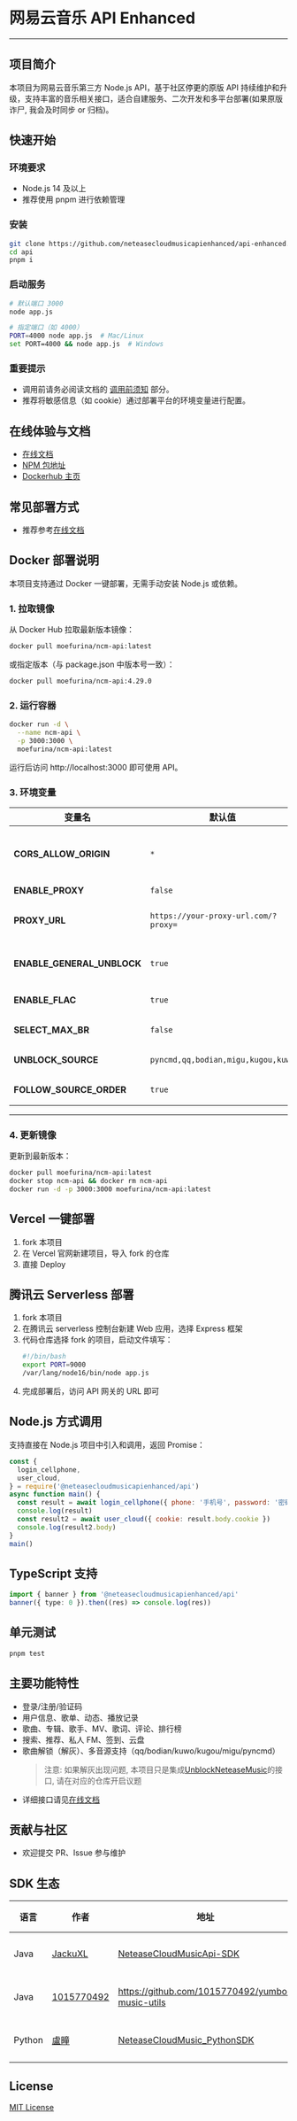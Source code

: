 # 网易云音乐 API Enhanced

---

## 项目简介

本项目为网易云音乐第三方 Node.js API，基于社区停更的原版 API 持续维护和升级，支持丰富的音乐相关接口，适合自建服务、二次开发和多平台部署(如果原版诈尸, 我会及时同步 or 归档)。

## 快速开始

### 环境要求

- Node.js 14 及以上
- 推荐使用 pnpm 进行依赖管理

### 安装

```bash
git clone https://github.com/neteasecloudmusicapienhanced/api-enhanced.git
cd api
pnpm i
```

### 启动服务

```bash
# 默认端口 3000
node app.js

# 指定端口（如 4000）
PORT=4000 node app.js  # Mac/Linux
set PORT=4000 && node app.js  # Windows
```

### 重要提示

- 调用前请务必阅读文档的 [调用前须知](https://neteasecloudmusicapienhanced.js.org/#/?id=%e8%b0%83%e7%94%a8%e5%89%8d%e9%a1%bb%e7%9f%a5) 部分。
- 推荐将敏感信息（如 cookie）通过部署平台的环境变量进行配置。

## 在线体验与文档

- [在线文档](https://neteasecloudmusicapienhanced.js.org/)
- [NPM 包地址](https://www.npmjs.com/package/@neteasecloudmusicapienhanced/api)
- [Dockerhub 主页](https://hub.docker.com/r/moefurina/ncm-api)

## 常见部署方式

- 推荐参考[在线文档](https://neteasecloudmusicapienhanced.js.org/)

## Docker 部署说明

本项目支持通过 Docker 一键部署，无需手动安装 Node.js 或依赖。

### 1. 拉取镜像

从 Docker Hub 拉取最新版本镜像：

```bash
docker pull moefurina/ncm-api:latest
```

或指定版本（与 package.json 中版本号一致）：

```bash
docker pull moefurina/ncm-api:4.29.0

```

### 2. 运行容器

```bash
docker run -d \
  --name ncm-api \
  -p 3000:3000 \
  moefurina/ncm-api:latest
```

运行后访问 http://localhost:3000 即可使用 API。

### 3. 环境变量

| 变量名                     | 默认值                               | 说明                                                                           |
| -------------------------- | ------------------------------------ | ------------------------------------------------------------------------------ |
| **CORS_ALLOW_ORIGIN**      | `*`                                  | 允许跨域请求的域名。若需要限制，请指定具体域名（例如 `https://example.com`）。 |
| **ENABLE_PROXY**           | `false`                              | 是否启用反向代理功能。                                                         |
| **PROXY_URL**              | `https://your-proxy-url.com/?proxy=` | 代理服务地址。仅当 `ENABLE_PROXY=true` 时生效。                                |
| **ENABLE_GENERAL_UNBLOCK** | `true`                               | 是否启用全局解灰（推荐开启）。开启后所有歌曲都尝试自动解锁。                   |
| **ENABLE_FLAC**            | `true`                               | 是否启用无损音质（FLAC）。                                                     |
| **SELECT_MAX_BR**          | `false`                              | 启用无损音质时，是否选择最高码率音质。                                         |
| **UNBLOCK_SOURCE**         | `pyncmd,qq,bodian,migu,kugou,kuwo`   | 音源优先级列表（多个音源以逗号分隔）。                                         |
| **FOLLOW_SOURCE_ORDER**    | `true`                               | 是否严格按照音源列表顺序进行匹配。                                             |

---

### 4. 更新镜像

更新到最新版本：

```bash
docker pull moefurina/ncm-api:latest
docker stop ncm-api && docker rm ncm-api
docker run -d -p 3000:3000 moefurina/ncm-api:latest
```

## Vercel 一键部署

1. fork 本项目
2. 在 Vercel 官网新建项目，导入 fork 的仓库
3. 直接 Deploy

## 腾讯云 Serverless 部署

1. fork 本项目
2. 在腾讯云 serverless 控制台新建 Web 应用，选择 Express 框架
3. 代码仓库选择 fork 的项目，启动文件填写：
   ```bash
   #!/bin/bash
   export PORT=9000
   /var/lang/node16/bin/node app.js
   ```
4. 完成部署后，访问 API 网关的 URL 即可

## Node.js 方式调用

支持直接在 Node.js 项目中引入和调用，返回 Promise：

```js
const {
  login_cellphone,
  user_cloud,
} = require('@neteasecloudmusicapienhanced/api')
async function main() {
  const result = await login_cellphone({ phone: '手机号', password: '密码' })
  console.log(result)
  const result2 = await user_cloud({ cookie: result.body.cookie })
  console.log(result2.body)
}
main()
```

## TypeScript 支持

```ts
import { banner } from '@neteasecloudmusicapienhanced/api'
banner({ type: 0 }).then((res) => console.log(res))
```

## 单元测试

```bash
pnpm test
```

## 主要功能特性

- 登录/注册/验证码
- 用户信息、歌单、动态、播放记录
- 歌曲、专辑、歌手、MV、歌词、评论、排行榜
- 搜索、推荐、私人 FM、签到、云盘
- 歌曲解锁（解灰）、多音源支持（qq/bodian/kuwo/kugou/migu/pyncmd）
  > 注意: 如果解灰出现问题, 本项目只是集成[UnblockNeteaseMusic](https://github.com/UnblockNeteaseMusic/server)的接口, 请在对应的仓库开启议题
- 详细接口请见[在线文档](https://neteasecloudmusicapienhanced.js.org/)

## 贡献与社区

- 欢迎提交 PR、Issue 参与维护

## SDK 生态

| 语言   | 作者                                        | 地址                                                                                     | 类型   |
| ------ | ------------------------------------------- | ---------------------------------------------------------------------------------------- | ------ |
| Java   | [JackuXL](https://github.com/JackuXL)       | [NeteaseCloudMusicApi-SDK](https://github.com/JackuXL/NeteaseCloudMusicApi-SDK)          | 第三方 |
| Java   | [1015770492](https://github.com/1015770492) | https://github.com/1015770492/yumbo-music-utils                                          | 第三方 |
| Python | [盧瞳](https://github.com/2061360308)       | [NeteaseCloudMusic_PythonSDK](https://github.com/2061360308/NeteaseCloudMusic_PythonSDK) | 第三方 |

## License

[MIT License](https://github.com/IamFurina/NeteaseCloudMusicApiReborn/blob/main/LICENSE)
